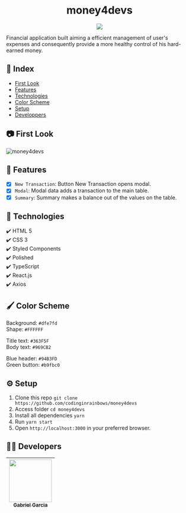 <h1 align="center"> money4devs </h1>

<p align="center">
<img src="http://img.shields.io/static/v1?label=STATUS&message=FINISHED&color=BLUE&style=for-the-badge"/>
</p>

Financial application built aiming a efficient management of user's expenses and consequently provide a more healthy control of his hard-earned money.

## :file_folder: Index
* [First Look](#camera-first-look)
* [Features](#hammer-features)
* [Technologies](#rocket-technologies)
* [Color Scheme](#paintbrush-color-scheme)
* [Setup](#gear-setup)
* [Developpers](#man_technologist-developers)

## :camera: First Look
![money4devs](https://user-images.githubusercontent.com/82886646/157505959-5ff54e59-2750-48fb-8b33-6e25dbd9b9eb.gif)

## :hammer: Features

- [x] `New Transaction`: Button New Transaction opens modal.
- [x] `Modal`: Modal data adds a transaction to the main table.
- [x] `Summary`: Summary makes a balance out of the values on the table.

## :rocket: Technologies

  ✔️ HTML 5 <br>
  ✔️ CSS 3 <br>
  ✔️ Styled Components<br>
  ✔️ Polished<br>
  ✔️ TypeScript <br>
  ✔️ React.js <br>
  ✔️ Axios <br>

## :paintbrush: Color Scheme

Background: `#dfe7fd` <br>
Shape: `#FFFFFF` <br>

Title text: `#363F5F` <br>
Body text: `#969CB2` <br>

Blue header: `#94B3FD` <br>
Green button: `#b9fbc0` <br>

## :gear: Setup

1. Clone this repo `git clone https://github.com/codinginrainbows/money4devs`
2. Access folder `cd money4devs`
3. Install all dependencies `yarn` 
4. Run `yarn start`
5. Open `http://localhost:3000` in your preferred browser.

## :man_technologist: Developers

| [<img src="https://avatars.githubusercontent.com/u/82886646?v=4" width=115><br><sub>Gabriel Garcia</sub>](https://github.com/codinginrainbows)
| :---: |
